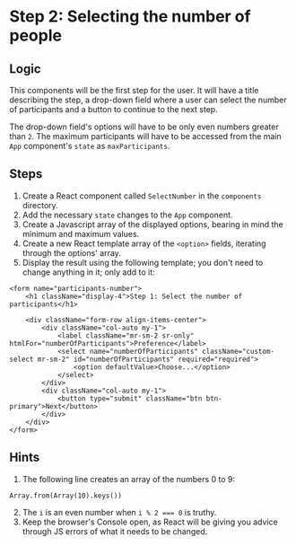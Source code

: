 # Step 2: Selecting the number of people

## Logic

This components will be the first step for the user. It will have a title describing the step, a drop-down field where a user can select the number of participants and a button to continue to the next step.

The drop-down field's options will have to be only even numbers greater than `2`. The maximum participants will have to be accessed from the main `App` component's `state` as `maxParticipants`.

## Steps

1. Create a React component called `SelectNumber` in the `components` directory.
2. Add the necessary `state` changes to the `App` component.
3. Create a Javascript array of the displayed options, bearing in mind the minimum and maximum values.
4. Create a new React template array of the `<option>` fields, iterating through the options' array.
5. Display the result using the following template; you don't need to change anything in it; only add to it:

```
<form name="participants-number">
    <h1 className="display-4">Step 1: Select the number of participants</h1>

    <div className="form-row align-items-center">
        <div className="col-auto my-1">
            <label className="mr-sm-2 sr-only" htmlFor="numberOfParticipants">Preference</label>
            <select name="numberOfParticipants" className="custom-select mr-sm-2" id="numberOfParticipants" required="required">
                <option defaultValue>Choose...</option>
            </select>
        </div>
        <div className="col-auto my-1">
            <button type="submit" className="btn btn-primary">Next</button>
        </div>
    </div>
</form>
```

## Hints

1. The following line creates an array of the numbers 0 to 9:
```
Array.from(Array(10).keys())
```

2. The `i` is an even number when `i % 2 === 0` is truthy.
3. Keep the browser's Console open, as React will be giving you advice through JS errors of what it needs to be changed.